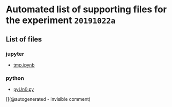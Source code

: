 # Automated list of supporting files for the __experiment `20191022a`__

## List of files

### jupyter

* [tmp.ipynb](/tmp.ipynb)


### python

* [pyUn0.py](/matty/20191022a/pyUn0.py)


[](@autogenerated - invisible comment)